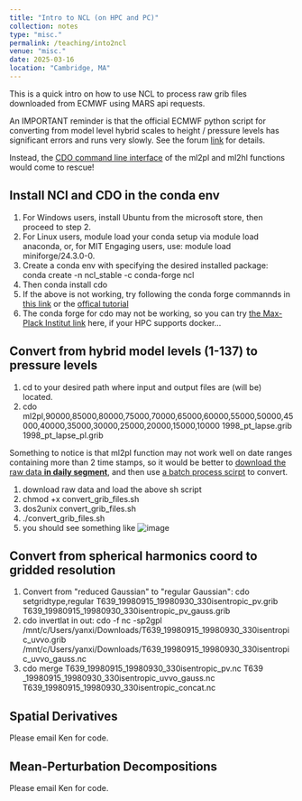 ```yaml
---
title: "Intro to NCL (on HPC and PC)"
collection: notes
type: "misc."
permalink: /teaching/into2ncl
venue: "misc."
date: 2025-03-16
location: "Cambridge, MA"
---
```


This is a quick intro on how to use NCL to process raw grib files downloaded from ECMWF using MARS api requests.

An IMPORTANT reminder is that the official ECMWF python script for converting from model level hybrid scales to height / pressure levels 
has significant errors and runs very slowly. See the forum [link](https://forum.ecmwf.int/t/bugs-in-era5-complete-reanalysis-cds-conversion-python-scripts/10696) for details.

Instead, the [CDO command line interface](http://www.idris.fr/media/ada/cdo.pdf) of the ml2pl and ml2hl functions would come to rescue!

## Install NCl and CDO in the conda env
1. For Windows users, install Ubuntu from the microsoft store, then proceed to step 2.
2. For Linux users, module load your conda setup via module load anaconda, or, for MIT Engaging users, use: module load miniforge/24.3.0-0.
3. Create a conda env with specifying the desired installed package: conda create -n ncl_stable -c conda-forge ncl
4. Then conda install cdo
5. If the above is not working, try following the conda forge commannds in [this link](https://bairdlangenbrunner.github.io/python-for-climate-scientists/conda/setting-up-conda-environments.html) or the [offical tutorial](https://www.ncl.ucar.edu/Download/conda.shtml)
6. The conda forge for cdo may not be working, so you can try [the Max-Plack Institut link](https://code.mpimet.mpg.de/projects/cdo/wiki/Anaconda) here, if your HPC supports docker...


## Convert from hybrid model levels (1-137) to pressure levels
1. cd to your desired path where input and output files are (will be) located.
2. cdo ml2pl,90000,85000,80000,75000,70000,65000,60000,55000,50000,45000,40000,35000,30000,25000,20000,15000,10000 1998_pt_lapse.grib 1998_pt_lapse_pl.grib

Something to notice is that ml2pl function may not work well on date ranges containing more than 2 time stamps, so it would be better to [download the raw data **in daily segment**](https://colab.research.google.com/drive/1ugiWBGnX5VypfHle1PuOJgWs9PHV2Ood?usp=sharing), and then use [a batch process scirpt](https://colab.research.google.com/drive/12CvdhawhnsKMBHQBNRZ-x2tjl0N5vALI?usp=sharing) to convert.
1. download raw data and load the above sh script
2. chmod +x convert_grib_files.sh
3. dos2unix convert_grib_files.sh
4. ./convert_grib_files.sh
5. you should see something like ![image](https://github.com/user-attachments/assets/03eef26e-add5-4ae1-874b-7d37fe0cd45e)


## Convert from spherical harmonics coord to gridded resolution
1. Convert from "reduced Gaussian" to "regular Gaussian": 
cdo setgridtype,regular T639_19980915_19980930_330isentropic_pv.grib T639_19980915_19980930_330isentropic_pv_gauss.grib
2. cdo invertlat in out: cdo -f nc -sp2gpl /mnt/c/Users/yanxi/Downloads/T639_19980915_19980930_330isentropic_uvvo.grib /mnt/c/Users/yanxi/Downloads/T639_19980915_19980930_330isentropic_uvvo_gauss.nc
3. cdo merge T639_19980915_19980930_330isentropic_pv.nc T639
_19980915_19980930_330isentropic_uvvo_gauss.nc T639_19980915_19980930_330isentropic_concat.nc

## Spatial Derivatives
Please email Ken for code.

## Mean-Perturbation Decompositions
Please email Ken for code.


